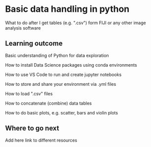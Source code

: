 # Basic data handling in python

What to do after I get tables (e.g. ".csv") form FIJI or any other image analysis software

## Learning outcome

Basic understanding of Python for data exploration

How to install Data Science packages using conda environments

How to use VS Code to run and create jupyter notebooks

How to store and share your environment via .yml files

How to load ".csv" files

How to concatenate (combine) data tables

How to do basic plots, e.g. scatter, bars and violin plots

## Where to go next

Add here link to different resources
